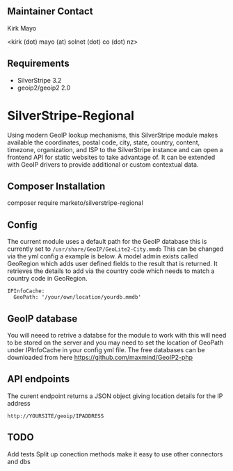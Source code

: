 ## Maintainer Contact

Kirk Mayo

<kirk (dot) mayo (at) solnet (dot) co (dot) nz>

## Requirements

* SilverStripe 3.2
* geoip2/geoip2 2.0

# SilverStripe-Regional

Using modern GeoIP lookup mechanisms, this SilverStripe module makes available the coordinates, postal code, city,
state, country, content, timezone, organization, and ISP to the SilverStripe instance and can open a frontend API
for static websites to take advantage of. It can be extended with GeoIP drivers to provide additional or custom contextual data.


## Composer Installation

  composer require marketo/silverstripe-regional

## Config

The current module uses a default path for the GeoIP database this is currently set to `/usr/share/GeoIP/GeoLite2-City.mmdb`
This can be changed via the yml config a example is below.
A model admin exists called GeoRegion which adds user defined fields to the result that is returned.
It retrieves the details to add via the country code which needs to match a country code in GeoRegion.

```
IPInfoCache:
  GeoPath: '/your/own/location/yourdb.mmdb'
```

## GeoIP database

You will neeed to retrive a databse for the module to work with this will need to be stored
on the server and you may need to set the location of GeoPath under IPInfoCache in your config yml file.
The free databases can be downloaded from here <https://github.com/maxmind/GeoIP2-php>

## API endpoints

The curent endpoint returns a JSON object giving location details for the IP address

```
http://YOURSITE/geoip/IPADDRESS
```

## TODO

Add tests
Split up conection methods make it easy to use other connectors and dbs
